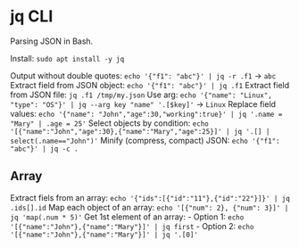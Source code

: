 # jq CLI
Parsing JSON in Bash.

Install: `sudo apt install -y jq`

Output without double quotes: `echo '{"f1": "abc"}' | jq -r .f1` -> `abc`
Extract field from JSON object: `echo '{"f1": "abc"}' | jq .f1`
Extract field from JSON file: `jq .f1 /tmp/my.json`
Use arg: `echo '{"name": "Linux", "type": "OS"}' | jq --arg key "name" '.[$key]'` -> `Linux`
Replace field values: `echo '{"name": "John","age":30,"working":true}' | jq '.name = "Mary" | .age = 25'`
Select objects by condition: `echo '[{"name":"John","age":30},{"name":"Mary","age":25}]' | jq '.[] | select(.name=="John")'`
Minify (compress, compact) JSON: `echo '{"f1": "abc"}' | jq -c .`

## Array
Extract fiels from an array: `echo '{"ids":[{"id":"11"},{"id":"22"}]}' | jq .ids[].id`
Map each object of an array: `echo '[{"num": 2}, {"num": 3}]' | jq 'map(.num * 5)'`
Get 1st element of an array: 
	- Option 1: `echo '[{"name":"John"},{"name":"Mary"}]' | jq first`
	- Option 2: `echo '[{"name":"John"},{"name":"Mary"}]' | jq '.[0]'`
